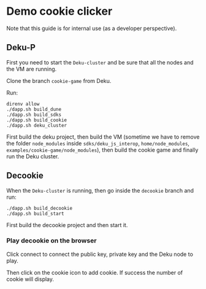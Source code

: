 # Demo cookie clicker
Note that this guide is for internal use (as a developer perspective).

## Deku-P

First you need to start the `Deku-cluster` and be sure that all the nodes and the VM are running.

Clone the branch `cookie-game` from Deku.

Run:

```
direnv allow
./dapp.sh build_dune
./dapp.sh build_sdks
./dapp.sh build_cookie
./dapp.sh deku_cluster
```

First build the deku project, then build the VM (sometime we have to remove the folder `node_modules` inside `sdks/deku_js_interop`, `home/node_modules`, `examples/cookie-game/node_modules`), then build the cookie game and finally run the Deku cluster.

## Decookie

When the `Deku-cluster` is running, then go inside the `decookie` branch and run:

```
./dapp.sh build_decookie
./dapp.sh build_start
```

First build the decookie project and then start it.

### Play decookie on the browser

Click connect to connect the public key, private key and the Deku node to play. 

Then click on the cookie icon to add cookie. If success the number of cookie will display. 